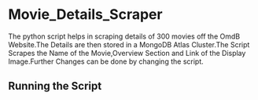 # Movie_Details_Scraper
The python script helps in scraping details of 300 movies off the OmdB Website.The Details are then stored in a MongoDB Atlas Cluster.The Script Scrapes the Name of the Movie,Overview Section and Link of the Display Image.Further Changes can be done by changing the script.

## Running the Script
```terminal

```
